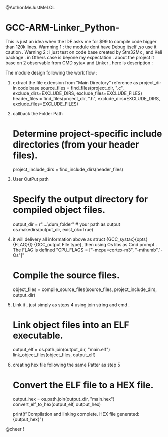 @Author:MeJustMeLOL
# GCC-ARM-Linker_Python-
This is just an idea when the IDE asks me for $99 to compile code bigger than 120k lines.
Warnning 1 : the module dont have  Debug itself  ,so use it caution .
Warning 2 : i just test on code base created by Stm32Mx , and Keli package . in  Others case is beyone my expectation .
about the project  it base on  2  observable  from  CMD sytax and Linker , here is description  :

The module design following the work flow  : 
1. extract the  file extension from "Main Directory" reference as project_dir in code base 
    source_files = find_files(project_dir, ".c", exclude_dirs=EXCLUDE_DIRS, exclude_files=EXCLUDE_FILES)
    header_files = find_files(project_dir, ".h", exclude_dirs=EXCLUDE_DIRS, exclude_files=EXCLUDE_FILES)
2. callback the  Folder Path 
    # Determine project-specific include directories (from your header files).
    project_include_dirs = find_include_dirs(header_files)
3. User OutPut path  
    # Specify the output directory for compiled object files.
    output_dir = r"....\dum_folder" # your path as output
    os.makedirs(output_dir, exist_ok=True)
4. it  will delivery all information above   as struct {GCC_systax}{opts} {FLAG}{I} {GCC_output FIle type}, then using Os libs as Cmd  prompt  . The FLAG is defined "CPU_FLAGS = ["-mcpu=cortex-m3", "-mthumb","-Os"]" 
    # Compile the source files.
    object_files = compile_source_files(source_files, project_include_dirs, output_dir)
5. Link it ,  just simply as steps 4 using join string and cmd  .
    # Link object files into an ELF executable.
    output_elf = os.path.join(output_dir, "main.elf")
    link_object_files(object_files, output_elf)
6. creating hex file following the same Patter as step 5
    # Convert the ELF file to a HEX file.
    output_hex = os.path.join(output_dir, "main.hex")
    convert_elf_to_hex(output_elf, output_hex)

    print(f"Compilation and linking complete. HEX file generated: {output_hex}")


@cheer ! 
